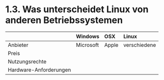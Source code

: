 # 1.3. Was unterscheidet Linux von anderen Betriebssystemen

|  | Windows | OSX | Linux |
| :--- | :--- | :--- | :--- |
| Anbieter | Microsoft | Apple | verschiedene |
| Preis |  |  |  |
| Nutzungsrechte |  |  |  |
| Hardware-Anforderungen |  |  |  |



